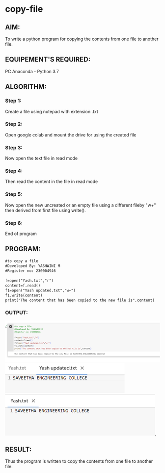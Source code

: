 # copy-file
## AIM:
To write a python program for copying the contents from one file to another file.
## EQUIPEMENT'S REQUIRED: 
PC
Anaconda - Python 3.7
## ALGORITHM: 
### Step 1:
Create a file using notepad with extension .txt

### Step 2:
Open google colab and mount the drive for using the created file 
 
### Step 3: 
Now open the text file in read mode

### Step 4: 
Then read the content in the file in read mode 

### Step 5: 
Now open the new uncreated or an empty file using a different fileby "w+" then derived from first file using write().

### Step 6: 
End of program

## PROGRAM:
```
#to copy a file
#Developed By: YASHWINI M
#Register no: 230004946

f=open("Yash.txt","r")
content=f.read()
f1=open("Yash updated.txt","w+")
f1.write(content)
print("The content that has been copied to the new file is",content)
```

### OUTPUT:
![Alt text](output.png)
![Alt text](<OUTPUT 2.png>)
![Alt text](OUTPUT1.png).


## RESULT:
Thus the program is written to copy the contents from one file to another file.
